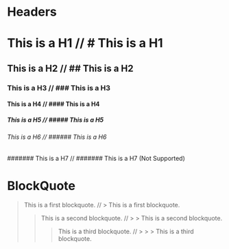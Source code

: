 # Headers

# This is a H1			// # This is a H1
## This is a H2       	// ## This is a H2
### This is a H3		// ### This is a H3
#### This is a H4		// #### This is a H4
##### This is a H5		// ##### This is a H5	
###### This is a H6		// ###### This is a H6
####### This is a H7	// ####### This is a H7 (Not Supported)


# BlockQuote

> This is a first blockquote.			// > This is a first blockquote.
>	> This is a second blockquote.		// >	> This is a second blockquote.
>	>	> This is a third blockquote.	// >	>	> This is a third blockquote.




